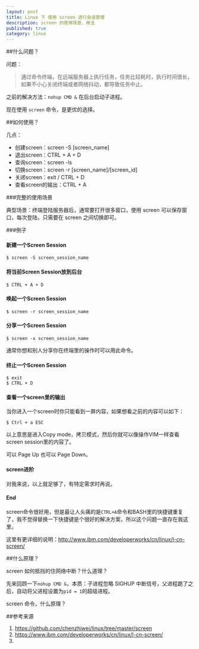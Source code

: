 ```yaml
---
layout: post
title: Linux 下 使用 screen 进行会话管理
description: screen 的使用场景、用法
published: true
category: linux
---
```


##什么问题？

问题：

> 通过命令终端，在远端服务器上执行任务，任务比较耗时，执行时间很长，如果不小心关闭终端或者网络抖动，都导致任务中止。

之前的解决方法：`nohup CMD &` 在后台启动子进程。

现在使用 `screen` 命令，是更优的选择。

##如何使用？

几点：

* 创建screen：screen -S [screen_name]
* 退出screen：CTRL + A + D
* 查询screen：screen -ls
* 切换screen：screen -r [screen_name]/[screen_id]
* 关闭screen：exit / CTRL + D
* 查看screen的输出：CTRL + A


###完整的使用场景

典型场景：终端登陆服务器后，通常要打开很多窗口，使用 screen 可以保存窗口，每次登陆，只需要在 screen 之间切换即可。

###例子

#### 新建一个Screen Session

```
$ screen -S screen_session_name
```

#### 将当前Screen Session放到后台

```
$ CTRL + A + D
```

#### 唤起一个Screen Session

```
$ screen -r screen_session_name
```

#### 分享一个Screen Session

```
$ screen -x screen_session_name
```

通常你想和别人分享你在终端里的操作时可以用此命令。

#### 终止一个Screen Session

```
$ exit
$ CTRL + D
```

#### 查看一个screen里的输出

当你进入一个screen时你只能看到一屏内容，如果想看之前的内容可以如下：

```
$ Ctrl + a ESC
```

以上意思是进入Copy mode，拷贝模式，然后你就可以像操作VIM一样查看screen session里的内容了。

可以 Page Up 也可以 Page Down。

#### screen进阶

对我来说，以上就足够了，有特定需求时再说。


#### End

screen命令很好用，但是最让人头痛的是`CTRL+A`命令和BASH里的快捷键重复了，我不觉得替换一下快捷键是个很好的解决方案，所以这个问题一直存在我这里。

这里有更详细的说明：<http://www.ibm.com/developerworks/cn/linux/l-cn-screen/>



##什么原理？

screen 如何抵挡的住网络中断？什么道理？

先来回顾一下`nohup CMD &`，本质：子进程忽略 SIGHUP 中断信号，父进程跪了之后，自动将父进程设置为`pid = 1`的超级进程。

screen 命令，什么原理？






##参考来源

1. <https://github.com/chenzhiwei/linux/tree/master/screen>
2. <https://www.ibm.com/developerworks/cn/linux/l-cn-screen/>
3. 
































[NingG]:    http://ningg.github.com  "NingG"










